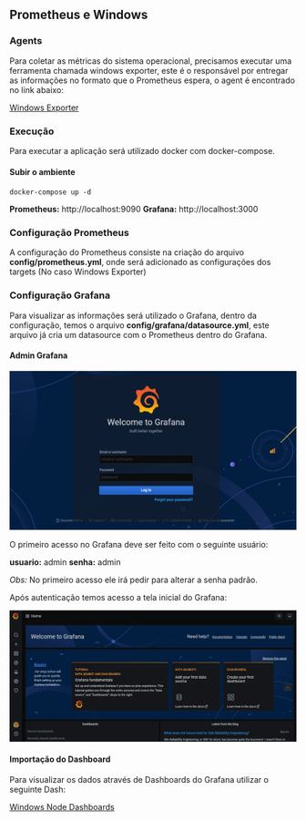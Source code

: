 ## Prometheus e Windows

### Agents

Para coletar as métricas do sistema operacional, precisamos executar uma ferramenta chamada windows exporter, este é o responsável por entregar as informações no formato que o Prometheus espera, o agent é encontrado no link abaixo:

[Windows Exporter](https://github.com/prometheus-community/windows_exporter)

### Execução

Para executar a aplicação será utilizado docker com docker-compose.

#### Subir o ambiente

```
docker-compose up -d
```

**Prometheus:** http://localhost:9090
**Grafana:** http://localhost:3000

### Configuração Prometheus

A configuração do Prometheus consiste na criação do arquivo **config/prometheus.yml**, onde será adicionado as configurações dos targets (No caso Windows Exporter)

### Configuração Grafana

Para visualizar as informações será utilizado o Grafana, dentro da configuração, temos o arquivo **config/grafana/datasource.yml**, este arquivo já cria um datasource com o Prometheus dentro do Grafana.

#### Admin Grafana

![Tela de Login Grafana](imgs/grafana_login.png?raw=true "Grafana")

O primeiro acesso no Grafana deve ser feito com o seguinte usuário:

**usuario:** admin
**senha:** admin

*Obs:* No primeiro acesso ele irá pedir para alterar a senha padrão.

Após autenticação temos acesso a tela inicial do Grafana:

![Grafana Tela Inicial](imgs/grafana_home.png?raw=true "Grafana")

#### Importação do Dashboard

Para visualizar os dados através de Dashboards do Grafana utilizar o seguinte Dash:

[Windows Node Dashboards](https://grafana.com/grafana/dashboards/2129)